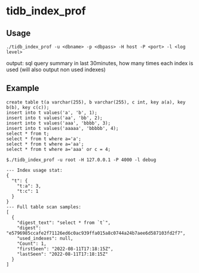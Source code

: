 # tidb_index_prof

## Usage 

`./tidb_index_prof -u <dbname> -p <dbpass> -H host -P <port> -l <log level>`

output: sql query summary in last 30minutes, how many times each index is used (will also output non used indexes)


## Example


```
create table t(a varchar(255), b varchar(255), c int, key a(a), key b(b), key c(c));
insert into t values('a', 'b', 1);
insert into t values('aa', 'bb', 2);
insert into t values('aaa', 'bbbb', 3);
insert into t values('aaaaa', 'bbbbb', 4);
select * from t;
select * from t where a='a';
select * from t where a='aa';
select * from t where a='aaa' or c = 4;

$./tidb_index_prof -u root -H 127.0.0.1 -P 4000 -l debug

--- Index usage stat:
{
  "t": {
    "t:a": 3,
    "t:c": 1
  }
}
--- Full table scan samples:
[
  {
    "digest_text": "select * from `t`",
    "digest": "e5796985ccafe2f71126ed6c0ac939ffa015a8c0744a24b7aee6d587103fd2f7",
    "used_indexes": null,
    "Count": 1,
    "firstSeen": "2022-08-11T17:18:15Z",
    "lastSeen": "2022-08-11T17:18:15Z"
  }
]

```
